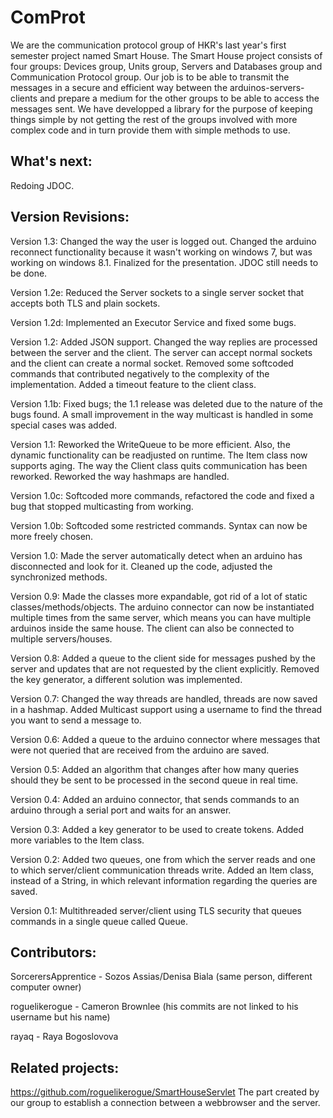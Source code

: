 ComProt
=======

We are the communication protocol group of HKR's last year's first semester project named Smart House.
The Smart House project consists of four groups: Devices group, Units group, Servers and Databases group and Communication Protocol group.
Our job is to be able to transmit the messages in a secure and efficient way between the arduinos-servers-clients and prepare a medium for the other groups to be able to access the messages sent. 
We have developped a library for the purpose of keeping things simple by not getting the rest of the groups involved with more complex code and in turn provide them with simple methods to use.

What's next:
------------

Redoing JDOC.


Version Revisions:
-------------------
Version 1.3: Changed the way the user is logged out. Changed the arduino reconnect functionality because it wasn't working on windows 7, but was working on windows 8.1. Finalized for the presentation. JDOC still needs to be done.

Version 1.2e: Reduced the Server sockets to a single server socket that accepts both TLS and plain sockets.

Version 1.2d: Implemented an Executor Service and fixed some bugs.

Version 1.2: Added JSON support. Changed the way replies are processed between the server and the client. The server can accept normal sockets and the client can create a normal socket. Removed some softcoded commands that contributed negatively to the complexity of the implementation. Added a timeout feature to the client class.

Version 1.1b: Fixed bugs; the 1.1 release was deleted due to the nature of the bugs found. A small improvement in the way multicast is handled in some special cases was added.

Version 1.1: Reworked the WriteQueue to be more efficient. Also, the dynamic functionality can be readjusted on runtime. 
The Item class now supports aging.
The way the Client class quits communication has been reworked.
Reworked the way hashmaps are handled.

Version 1.0c: Softcoded more commands, refactored the code and fixed a bug that stopped multicasting from working.

Version 1.0b: Softcoded some restricted commands. Syntax can now be more freely chosen.

Version 1.0: Made the server automatically detect when an arduino has disconnected and look for it. Cleaned up the code, adjusted the synchronized methods.

Version 0.9: Made the classes more expandable, got rid of a lot of static classes/methods/objects. The arduino connector can now be instantiated multiple times from the same server, which means you can have multiple arduinos inside the same house. The client can also be connected to multiple servers/houses.

Version 0.8: Added a queue to the client side for messages pushed by the server and updates that are not requested by the client explicitly. Removed the key generator, a different solution was implemented.

Version 0.7: Changed the way threads are handled, threads are now saved in a hashmap. Added Multicast support using a username to find the thread you want to send a message to.

Version 0.6:
Added a queue to the arduino connector where messages that were not queried that are received from the arduino are saved.

Version 0.5:
Added an algorithm that changes after how many queries should they be sent to be processed in the second queue in real time.

Version 0.4:
Added an arduino connector, that sends commands to an arduino through a serial port and waits for an answer.

Version 0.3:
Added a key generator to be used to create tokens.
Added more variables to the Item class.

Version 0.2:
Added two queues, one from which the server reads and one to which server/client communication threads write.
Added an Item class, instead of a String, in which relevant information regarding the queries are saved.

Version 0.1:
Multithreaded server/client using TLS security that queues commands in a single queue called Queue.

Contributors:
--------------

SorcerersApprentice - Sozos Assias/Denisa Biala (same person, different computer owner)

roguelikerogue - Cameron Brownlee (his commits are not linked to his username but his name)

rayaq - Raya Bogoslovova

Related projects:
----------------

https://github.com/roguelikerogue/SmartHouseServlet The part created by our group to establish a connection between a webbrowser and the server.

